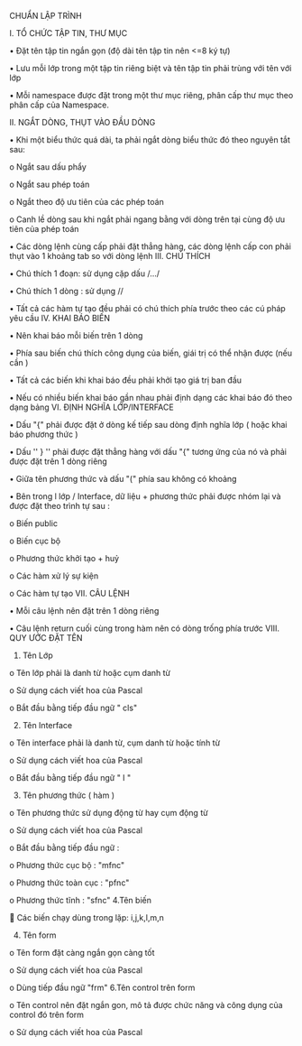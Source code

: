 CHUẨN LẬP TRÌNH

I. TỔ CHỨC TẬP TIN, THƯ MỤC

•	Đặt tên tập tin ngắn gọn (độ dài tên tập tin nên <=8 ký tự)

•	Lưu mỗi lớp trong một tập tin riêng biệt và tên tập tin phải trùng với tên với lớp

•	Mỗi namespace được đặt trong một thư mục riêng, phân cấp thư mục theo phân cấp của Namespace. 

II. NGẮT DÒNG, THỤT VÀO ĐẦU DÒNG

•	Khi một biểu thức quá dài, ta phải ngắt dòng biểu thức đó theo nguyên tắt sau:

o	Ngắt sau dấu phẩy

o	Ngắt sau phép toán

o	Ngắt theo độ ưu tiên của các phép toán

o	Canh lề dòng sau khi ngắt phải ngang bằng với dòng trên tại cùng độ ưu tiên của phép toán

•	Các dòng lệnh cùng cấp phải đặt thẳng hàng, các dòng lệnh cấp con phải thụt vào 1 khoảng tab so với dòng lệnh III. CHÚ THÍCH

•	Chú thích 1 đoạn: sử dụng cặp dấu /.../

•	Chú thích 1 dòng : sử dụng //

•	Tất cả các hàm tự tạo đều phải có chú thích phía trước theo các cú pháp yêu cầu IV. KHAI BÁO BIẾN

•	Nên khai báo mỗi biến trên 1 dòng

•	Phía sau biến chú thích công dụng của biến, giái trị có thể nhận được (nếu cần )

•	Tất cả các biến khi khai báo đều phải khởi tạo giá trị ban đầu

•	Nếu có nhiều biến khai báo gần nhau phải định dạng các khai báo đó theo dạng bảng VI. ĐỊNH NGHĨA LỚP/INTERFACE

•	Dấu "{" phải được đặt ở dòng kế tiếp sau dòng định nghĩa lớp ( hoặc khai báo phương thức )

•	Dấu '' } '' phải được đặt thẳng hàng với dấu "{" tương ứng của nó và phải được đặt trên 1 dòng riêng

•	Giữa tên phương thức và dấu "(" phía sau không có khoảng 

•	Bên trong l lớp / Interface, dữ liệu + phương thức phải được nhóm lại và được đặt theo trình tự sau :

o	Biến public

o	Biến cục bộ

o	Phương thức khởi tạo + huỷ

o	Các hàm xử lý sự kiện

o	Các hàm tự tạo VII. CÂU LỆNH

•	Mỗi câu lệnh nên đặt trên 1 dòng riêng

•	Câu lệnh return cuối cùng trong hàm nên có dòng trống phía trước VIII. QUY ƯỚC ĐẶT TÊN

1.	Tên Lớp

o	Tên lớp phải là danh từ hoặc cụm danh từ

o	Sử dụng cách viết hoa của Pascal

o	Bắt đầu bằng tiếp đầu ngữ " cls"

2.	Tên Interface

o	Tên interface phải là danh từ, cụm danh từ hoặc tính từ

o	Sử dụng cách viết hoa của Pascal

o	Bắt đầu bằng tiếp đầu ngữ " I "

3.	Tên phương thức ( hàm )

o	Tên phương thức sử dụng động từ hay cụm động từ

o	Sử dụng cách viết hoa của Pascal

o	Bắt đầu bằng tiếp đầu ngữ :

o	Phương thức cục bộ : "mfnc"

o	Phương thức toàn cục : "pfnc"

o	Phương thức tĩnh : "sfnc" 4.Tên biến

	Các biến chạy dùng trong lặp: i,j,k,l,m,n

4.	Tên form

o	Tên form đặt càng ngắn gọn càng tốt

o	Sử dụng cách viết hoa của Pascal

o	Dùng tiếp đầu ngữ "frm" 6.Tên control trên form

o	Tên control nên đặt ngắn gon, mô tả được chức năng và công dụng của control đó trên form

o	Sử dụng cách viết hoa của Pascal




